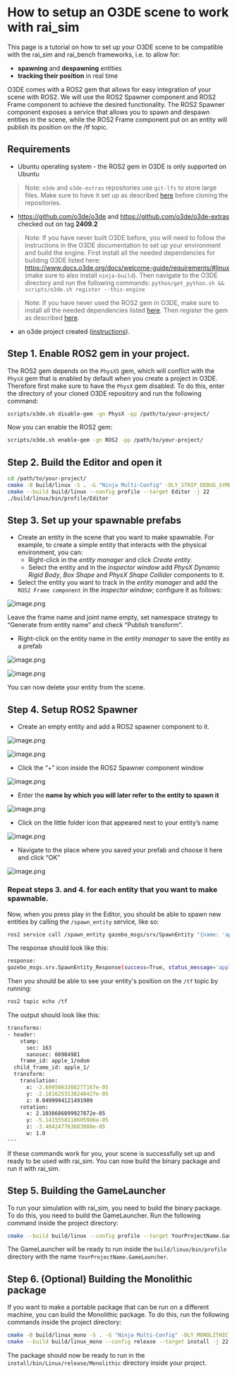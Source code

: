 # How to setup an O3DE scene to work with rai_sim

This page is a tutorial on how to set up your O3DE scene to be compatible with the rai_sim and rai_bench frameworks, i.e. to allow for:

- **spawning** and **despawning** entities
- **tracking their position** in real time

O3DE comes with a ROS2 gem that allows for easy integration of your scene with ROS2. We will use the ROS2 Spawner component and ROS2 Frame component to achieve the desired functionality. The ROS2 Spawner component exposes a service that allows you to spawn and despawn entities in the scene, while the ROS2 Frame component put on an entity will publish its position on the /tf topic.

## Requirements

- Ubuntu operating system - the ROS2 gem in O3DE is only supported on Ubuntu

> Note: `o3de` and `o3de-extras` repositories use `git-lfs` to store large files. Make sure to have it set up as described [here](https://github.com/o3de/o3de?tab=readme-ov-file#download-and-install) before cloning the repositories.

- https://github.com/o3de/o3de and https://github.com/o3de/o3de-extras checked out on tag **2409.2**

> Note: If you have never built O3DE before, you will need to follow the instructions in the O3DE documentation to set up your environment and build the engine. First install all the needed dependencies for building O3DE listed here: https://www.docs.o3de.org/docs/welcome-guide/requirements/#linux (make sure to also install `ninja-build`). Then navigate to the O3DE directory and run the following commands: `python/get_python.sh && scripts/o3de.sh register --this-engine`

> Note: If you have never used the ROS2 gem in O3DE, make sure to install all the needed dependencies listed [here](https://www.docs.o3de.org/docs/user-guide/interactivity/robotics/project-configuration/#additional-ros-2-packages-required). Then register the gem as described [here](https://www.docs.o3de.org/docs/user-guide/interactivity/robotics/project-configuration/#additional-ros-2-packages-required).

- an o3de project created ([instructions](https://www.docs.o3de.org/docs/welcome-guide/create/creating-projects-using-cli/creating-linux/)).

## **Step 1. Enable ROS2 gem in your project.**

The ROS2 gem depends on the `PhysX5` gem, which will conflict with the `PhysX` gem that is enabled by default when you create a project in O3DE. Therefore first make sure to have the `PhysX` gem disabled. To do this, enter the directory of your cloned O3DE repository and run the following command:

```bash
scripts/o3de.sh disable-gem -gn PhysX -pp /path/to/your-project/
```

Now you can enable the ROS2 gem:

```bash
scripts/o3de.sh enable-gem -gn ROS2 -pp /path/to/your-project/
```

## **Step 2. Build the Editor and open it**

```bash
cd /path/to/your-project/
cmake -B build/linux -S . -G "Ninja Multi-Config" -DLY_STRIP_DEBUG_SYMBOLS=TRUE -DLY_DISABLE_TEST_MODULES=ON
cmake --build build/linux --config profile --target Editor -j 22
./build/linux/bin/profile/Editor
```

## **Step 3. Set up your spawnable prefabs**

- Create an entity in the scene that you want to make spawnable. For example, to create a simple entity that interacts with the physical environment, you can:
  - Right-click in the _entity manager_ and click _Create entity_.
  - Select the entity and in the _inspector window_ add _PhysX Dynamic Rigid Body_, _Box Shape_ and _PhysX Shape Collider_ components to it.
- Select the entity you want to track in the _entity manager_ and add the `ROS2 Frame component` in the _inspector window_; configure it as follows:

![image.png](../imgs/rai_sim/o3de/image.png)

Leave the frame name and joint name empty, set namespace strategy to “Generate from entity name” and check “Publish transform”.

- Right-click on the entity name in the _entity manager_ to save the entity as a prefab

![image.png](../imgs/rai_sim/o3de/image%201.png)

![image.png](../imgs/rai_sim/o3de/image%202.png)

You can now delete your entity from the scene.

## **Step 4. Setup ROS2 Spawner**

- Create an empty entity and add a ROS2 spawner component to it.

![image.png](../imgs/rai_sim/o3de/image%203.png)

![image.png](../imgs/rai_sim/o3de/image%204.png)

- Click the “+” icon inside the ROS2 Spawner component window

![image.png](../imgs/rai_sim/o3de/image%205.png)

- Enter the **name by which you will later refer to the entity to spawn it**

![image.png](../imgs/rai_sim/o3de/image%206.png)

- Click on the little folder icon that appeared next to your entity’s name

![image.png](../imgs/rai_sim/o3de/image%207.png)

- Navigate to the place where you saved your prefab and choose it here and click “OK”

![image.png](../imgs/rai_sim/o3de/image%208.png)

### **Repeat steps 3. and 4. for each entity that you want to make spawnable.**

Now, when you press play in the Editor, you should be able to spawn new entities by calling the `/spawn_entity` service, like so:

```bash
ros2 service call /spawn_entity gazebo_msgs/srv/SpawnEntity "{name: 'apple', initial_pose: {position:{ x: 0.0, y: 0.0, z: 0.2 }, orientation: { x: 0.0, y: 0.0, z: 0.0, w: 1.0 } } }"
```

The response should look like this:

```bash
response:
gazebo_msgs.srv.SpawnEntity_Response(success=True, status_message='apple_5')
```

Then you should be able to see your entity's position on the `/tf` topic by running:

```bash
ros2 topic echo /tf
```

The output should look like this:

```bash
transforms:
- header:
    stamp:
      sec: 163
      nanosec: 66984981
    frame_id: apple_1/odom
  child_frame_id: apple_1/
  transform:
    translation:
      x: -2.6995063308277167e-05
      y: -2.1816253138240427e-05
      z: 0.0499994121491909
    rotation:
      x: 2.1038686099927872e-05
      y: -5.1415558118605986e-05
      z: -3.404247763683088e-05
      w: 1.0
---
```

If these commands work for you, your scene is successfully set up and ready to be used with rai_sim. You can now build the binary package and run it with rai_sim.

## Step 5. Building the GameLauncher

To run your simulation with rai_sim, you need to build the binary package. To do this, you need to build the GameLauncher. Run the following command inside the project directory:

```bash
cmake --build build/linux --config profile --target YourProjectName.GameLauncher -j 22
```

The GameLauncher will be ready to run inside the `build/linux/bin/profile` directory with the name `YourProjectName.GameLauncher`.

## Step 6. (Optional) Building the Monolithic package

If you want to make a portable package that can be run on a different machine, you can build the Monolithic package. To do this, run the following commands inside the project directory:

```bash
cmake -B build/linux_mono -S . -G "Ninja Multi-Config" -DLY_MONOLITHIC_GAME=1
cmake --build build/linux_mono --config release --target install -j 22
```

The package should now be ready to run in the `install/bin/Linux/release/Monolithic` directory inside your project.
